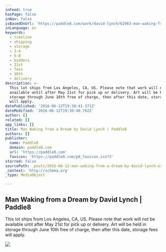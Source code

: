```yaml
---
inFeed: true
hasPage: false
inNav: false
isBasedOnUrl: 'https://paddle8.com/work/david-lynch/62963-man-waking-from-a-dream/'
inLanguage: en
keywords:
  - timeline
  - shipping
  - storage
  - 3-4
  - 6-8
  - bidders
  - 21st
  - fees
  - 10th
  - delivery
description: >-
  This lot ships from Los Angeles, CA, US. Please note that work will not be
  available until after May 21st for pick up or delivery. Art will be held in
  storage through June 10th free of charge, then after this date, storage fees
  will apply.
datePublished: '2016-06-12T19:38:41.371Z'
dateModified: '2016-06-12T19:38:40.782Z'
author: []
related: []
app_links: []
title: Man Waking from a Dream by David Lynch | Paddle8
authors: []
publisher:
  name: Paddle8
  domain: paddle8.com
  url: 'https://paddle8.com'
  favicon: 'https://paddle8.com/p8_favicon.ico?3'
starred: false
sourcePath: _posts/2016-06-12-man-waking-from-a-dream-by-david-lynch-or-paddle8.md
_context: 'http://schema.org'
_type: MediaObject

---
```

<article style=""><h1>Man Waking from a Dream by David Lynch | Paddle8</h1><p>This lot ships from Los Angeles, CA, US. Please note that work will not be available until after May 21st for pick up or delivery. Art will be held in storage through June 10th free of charge, then after this date, storage fees will apply.</p><img src="https://assets.paddle8.com/1138/942/62963/62963-1429557230-MAN%20WAKING%20FROM%20DREAM%20%281%29.jpg" /></article>